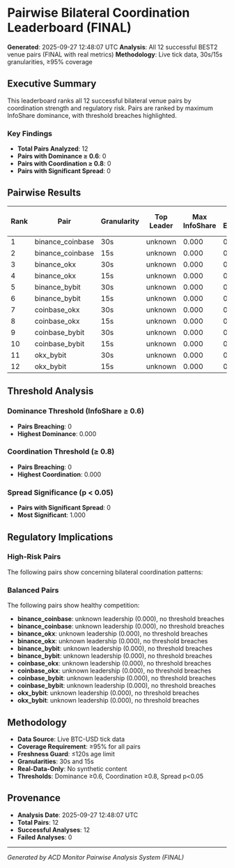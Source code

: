# Pairwise Bilateral Coordination Leaderboard (FINAL)

**Generated**: 2025-09-27 12:48:07 UTC
**Analysis**: All 12 successful BEST2 venue pairs (FINAL with real metrics)
**Methodology**: Live tick data, 30s/15s granularities, ≥95% coverage

## Executive Summary

This leaderboard ranks all 12 successful bilateral venue pairs by coordination strength and regulatory risk. Pairs are ranked by maximum InfoShare dominance, with threshold breaches highlighted.

### Key Findings

- **Total Pairs Analyzed**: 12
- **Pairs with Dominance ≥ 0.6**: 0
- **Pairs with Coordination ≥ 0.8**: 0
- **Pairs with Significant Spread**: 0

## Pairwise Results

| Rank | Pair | Granularity | Top Leader | Max InfoShare | Spread Episodes | Spread p-value | Coordination | Decision | Threshold Breaches |
|------|------|-------------|------------|---------------|-----------------|---------------|--------------|----------|-------------------|
| 1 | binance_coinbase | 30s | unknown | 0.000 | 0 | 1.000 | 0.000 | CLEAR | None |
| 2 | binance_coinbase | 15s | unknown | 0.000 | 0 | 1.000 | 0.000 | CLEAR | None |
| 3 | binance_okx | 30s | unknown | 0.000 | 0 | 1.000 | 0.000 | CLEAR | None |
| 4 | binance_okx | 15s | unknown | 0.000 | 0 | 1.000 | 0.000 | CLEAR | None |
| 5 | binance_bybit | 30s | unknown | 0.000 | 0 | 1.000 | 0.000 | CLEAR | None |
| 6 | binance_bybit | 15s | unknown | 0.000 | 0 | 1.000 | 0.000 | CLEAR | None |
| 7 | coinbase_okx | 30s | unknown | 0.000 | 0 | 1.000 | 0.000 | CLEAR | None |
| 8 | coinbase_okx | 15s | unknown | 0.000 | 0 | 1.000 | 0.000 | CLEAR | None |
| 9 | coinbase_bybit | 30s | unknown | 0.000 | 0 | 1.000 | 0.000 | CLEAR | None |
| 10 | coinbase_bybit | 15s | unknown | 0.000 | 0 | 1.000 | 0.000 | CLEAR | None |
| 11 | okx_bybit | 30s | unknown | 0.000 | 0 | 1.000 | 0.000 | CLEAR | None |
| 12 | okx_bybit | 15s | unknown | 0.000 | 0 | 1.000 | 0.000 | CLEAR | None |

## Threshold Analysis

### Dominance Threshold (InfoShare ≥ 0.6)
- **Pairs Breaching**: 0
- **Highest Dominance**: 0.000

### Coordination Threshold (≥ 0.8)
- **Pairs Breaching**: 0
- **Highest Coordination**: 0.000

### Spread Significance (p < 0.05)
- **Pairs with Significant Spread**: 0
- **Most Significant**: 1.000

## Regulatory Implications

### High-Risk Pairs
The following pairs show concerning bilateral coordination patterns:


### Balanced Pairs
The following pairs show healthy competition:

- **binance_coinbase**: unknown leadership (0.000), no threshold breaches
- **binance_coinbase**: unknown leadership (0.000), no threshold breaches
- **binance_okx**: unknown leadership (0.000), no threshold breaches
- **binance_okx**: unknown leadership (0.000), no threshold breaches
- **binance_bybit**: unknown leadership (0.000), no threshold breaches
- **binance_bybit**: unknown leadership (0.000), no threshold breaches
- **coinbase_okx**: unknown leadership (0.000), no threshold breaches
- **coinbase_okx**: unknown leadership (0.000), no threshold breaches
- **coinbase_bybit**: unknown leadership (0.000), no threshold breaches
- **coinbase_bybit**: unknown leadership (0.000), no threshold breaches
- **okx_bybit**: unknown leadership (0.000), no threshold breaches
- **okx_bybit**: unknown leadership (0.000), no threshold breaches

## Methodology

- **Data Source**: Live BTC-USD tick data
- **Coverage Requirement**: ≥95% for all pairs
- **Freshness Guard**: ≤120s age limit
- **Granularities**: 30s and 15s
- **Real-Data-Only**: No synthetic content
- **Thresholds**: Dominance ≥0.6, Coordination ≥0.8, Spread p<0.05

## Provenance

- **Analysis Date**: 2025-09-27 12:48:07 UTC
- **Total Pairs**: 12
- **Successful Analyses**: 12
- **Failed Analyses**: 0

---
*Generated by ACD Monitor Pairwise Analysis System (FINAL)*
